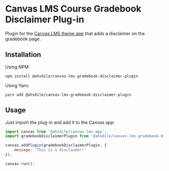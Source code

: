 # Canvas LMS Course Gradebook Disclaimer Plug-in

Plugin for the [Canvas LMS theme app](https://github.com/ahsdile/canvas-lms-app) that adds a disclaimer on the gradebook page.

## Installation

Using NPM:

    npm install @ahsdile/canvas-lms-gradebook-disclaimer-plugin

Using Yarn:

    yarn add @ahsdile/canvas-lms-gradebook-disclaimer-plugin

## Usage

Just import the plug-in and add it to the Canvas app:

```javascript
import canvas from '@ahsdile/canvas-lms-app';
import gradebookDisclaimerPlugin from '@ahsdile/canvas-lms-gradebook-disclaimer-plugin';

canvas.addPlugin(gradebookDisclaimerPlugin, {
    message: 'This is a disclaimer!'
});

canvas.run();
```
